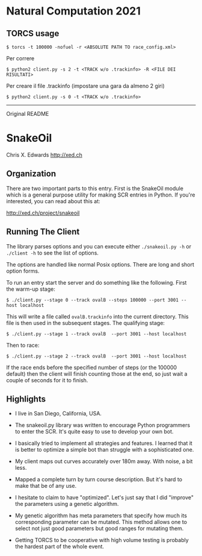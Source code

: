 # Natural Computation 2021

## TORCS usage

```
$ torcs -t 100000 -nofuel -r <ABSOLUTE PATH TO race_config.xml>
```

Per correre
```
$ python2 client.py -s 2 -t <TRACK w/o .trackinfo> -R <FILE DEI RISULTATI>
```

Per creare il file .trackinfo (impostare una gara da almeno 2 giri)
```
$ python2 client.py -s 0 -t <TRACK w/o .trackinfo>
```

----
Original README

# SnakeOil
Chris X. Edwards <http://xed.ch>

## Organization
There are two important parts to this entry. First is the SnakeOil
module which is a general purpose utility for making SCR entries in
Python. If you're interested, you can read about this at:

http://xed.ch/project/snakeoil

## Running The Client
The library parses options and you can execute either `./snakeoil.py -h` or
`./client -h` to see the list of options.

The options are handled like normal Posix options. There are long and
short option forms.

To run an entry start the server and do something like the following.
First the warm-up stage:

```
$ ./client.py --stage 0 --track ovalB --steps 100000 --port 3001 --host localhost
```

This will write a file called `ovalB.trackinfo` into the current
directory. This file is then used in the subsequent stages.
The qualifying stage:

```
$ ./client.py --stage 1 --track ovalB  --port 3001 --host localhost
```

Then to race:

```
$ ./client.py --stage 2 --track ovalB  --port 3001 --host localhost
```

If the race ends before the specified number of steps (or the 100000
default) then the client will finish counting those at the end, so
just wait a couple of seconds for it to finish.

## Highlights
* I live in San Diego, California, USA. 

* The snakeoil.py library was written to encourage Python programmers
  to enter the SCR. It's quite easy to use to develop your own bot.

* I basically tried to implement all strategies and features.
  I learned that it is better to optimize a simple bot than struggle
  with a sophisticated one.

* My client maps out curves accurately over 180m away. With noise, a
  bit less.

* Mapped a complete turn by turn course description. But it's hard to
  make that be of any use.

* I hesitate to claim to have "optimized". Let's just say that I did
  "improve" the parameters using a genetic algorithm.

* My genetic algorithm has meta parameters that specify how much its
  corresponding parameter can be mutated. This method allows one to
  select not just good parameters but good ranges for mutating them.

* Getting TORCS to be cooperative with high volume testing is probably
  the hardest part of the whole event.
